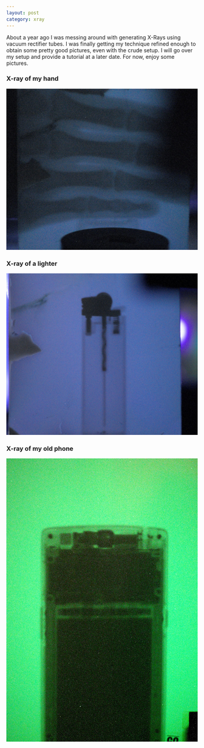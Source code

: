 ```yaml
---
layout: post
category: xray
---
```


About a year ago I was messing around with generating X-Rays using vacuum rectifier tubes. I was finally getting my technique refined enough to obtain some pretty good pictures, even with the crude setup. I will go over my setup and provide a tutorial at a later date. For now, enjoy some pictures.
### X-ray of my hand
![X-ray of my hand](/pictures/hand_xray.jpg)
### X-ray of a lighter
![X-ray of a lighter](/pictures/lighter_xray.jpg)
### X-ray of my old phone
![X-ray of my old phone](/pictures/oneplusone_xray_2ndcrop.jpg)
